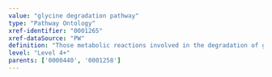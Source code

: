 ```yaml
---
value: "glycine degradation pathway"
type: "Pathway Ontology"
xref-identifier: "0001265"
xref-dataSource: "PW"
definition: "Those metabolic reactions involved in the degradation of glycine. Several routes are available of which the glycine cleavage system is the predominant one. It occurs in the mitochondria and produces 5,10-methylene tetrahydrofolate and as such, is an important component of folate cycle pathway."
level: "Level 4+"
parents: ['0000440', '0001258']
---
```

